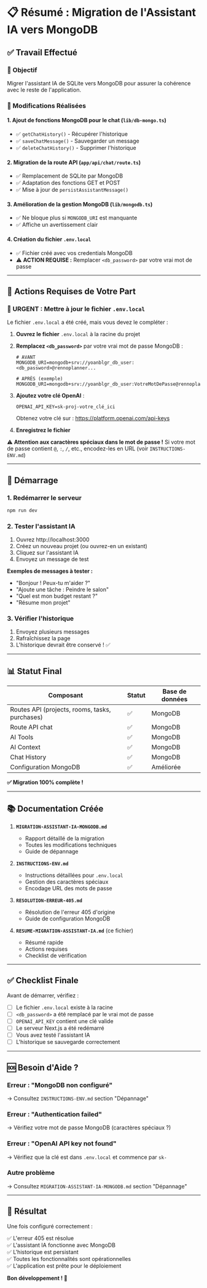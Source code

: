 # 📋 Résumé : Migration de l'Assistant IA vers MongoDB

## ✅ Travail Effectué

### 🎯 Objectif
Migrer l'assistant IA de SQLite vers MongoDB pour assurer la cohérence avec le reste de l'application.

### 🔧 Modifications Réalisées

#### 1. **Ajout de fonctions MongoDB pour le chat** (`lib/db-mongo.ts`)
- ✅ `getChatHistory()` - Récupérer l'historique
- ✅ `saveChatMessage()` - Sauvegarder un message
- ✅ `deleteChatHistory()` - Supprimer l'historique

#### 2. **Migration de la route API** (`app/api/chat/route.ts`)
- ✅ Remplacement de SQLite par MongoDB
- ✅ Adaptation des fonctions GET et POST
- ✅ Mise à jour de `persistAssistantMessage()`

#### 3. **Amélioration de la gestion MongoDB** (`lib/mongodb.ts`)
- ✅ Ne bloque plus si `MONGODB_URI` est manquante
- ✅ Affiche un avertissement clair

#### 4. **Création du fichier `.env.local`**
- ✅ Fichier créé avec vos credentials MongoDB
- ⚠️ **ACTION REQUISE :** Remplacer `<db_password>` par votre vrai mot de passe

---

## 📝 Actions Requises de Votre Part

### 🔴 URGENT : Mettre à jour le fichier `.env.local`

Le fichier `.env.local` a été créé, mais vous devez le compléter :

1. **Ouvrez le fichier** `.env.local` à la racine du projet

2. **Remplacez `<db_password>`** par votre vrai mot de passe MongoDB :
   ```env
   # AVANT
   MONGODB_URI=mongodb+srv://yoanblgr_db_user:<db_password>@rennoplanner...
   
   # APRÈS (exemple)
   MONGODB_URI=mongodb+srv://yoanblgr_db_user:VotreMotDePasse@rennoplanner...
   ```

3. **Ajoutez votre clé OpenAI** :
   ```env
   OPENAI_API_KEY=sk-proj-votre_clé_ici
   ```
   
   Obtenez votre clé sur : https://platform.openai.com/api-keys

4. **Enregistrez le fichier**

⚠️ **Attention aux caractères spéciaux dans le mot de passe !**
Si votre mot de passe contient `@`, `:`, `/`, etc., encodez-les en URL (voir `INSTRUCTIONS-ENV.md`)

---

## 🚀 Démarrage

### 1. Redémarrer le serveur

```bash
npm run dev
```

### 2. Tester l'assistant IA

1. Ouvrez http://localhost:3000
2. Créez un nouveau projet (ou ouvrez-en un existant)
3. Cliquez sur l'assistant IA
4. Envoyez un message de test

**Exemples de messages à tester :**
- "Bonjour ! Peux-tu m'aider ?"
- "Ajoute une tâche : Peindre le salon"
- "Quel est mon budget restant ?"
- "Résume mon projet"

### 3. Vérifier l'historique

1. Envoyez plusieurs messages
2. Rafraîchissez la page
3. L'historique devrait être conservé ! ✅

---

## 📊 Statut Final

| Composant | Statut | Base de données |
|-----------|--------|-----------------|
| Routes API (projects, rooms, tasks, purchases) | ✅ | MongoDB |
| Route API chat | ✅ | MongoDB |
| AI Tools | ✅ | MongoDB |
| AI Context | ✅ | MongoDB |
| Chat History | ✅ | MongoDB |
| Configuration MongoDB | ✅ | Améliorée |

**✅ Migration 100% complète !**

---

## 📚 Documentation Créée

1. **`MIGRATION-ASSISTANT-IA-MONGODB.md`**
   - Rapport détaillé de la migration
   - Toutes les modifications techniques
   - Guide de dépannage

2. **`INSTRUCTIONS-ENV.md`**
   - Instructions détaillées pour `.env.local`
   - Gestion des caractères spéciaux
   - Encodage URL des mots de passe

3. **`RESOLUTION-ERREUR-405.md`**
   - Résolution de l'erreur 405 d'origine
   - Guide de configuration MongoDB

4. **`RESUME-MIGRATION-ASSISTANT-IA.md`** (ce fichier)
   - Résumé rapide
   - Actions requises
   - Checklist de vérification

---

## ✅ Checklist Finale

Avant de démarrer, vérifiez :

- [ ] Le fichier `.env.local` existe à la racine
- [ ] `<db_password>` a été remplacé par le vrai mot de passe
- [ ] `OPENAI_API_KEY` contient une clé valide
- [ ] Le serveur Next.js a été redémarré
- [ ] Vous avez testé l'assistant IA
- [ ] L'historique se sauvegarde correctement

---

## 🆘 Besoin d'Aide ?

### Erreur : "MongoDB non configuré"
→ Consultez `INSTRUCTIONS-ENV.md` section "Dépannage"

### Erreur : "Authentication failed"
→ Vérifiez votre mot de passe MongoDB (caractères spéciaux ?)

### Erreur : "OpenAI API key not found"
→ Vérifiez que la clé est dans `.env.local` et commence par `sk-`

### Autre problème
→ Consultez `MIGRATION-ASSISTANT-IA-MONGODB.md` section "Dépannage"

---

## 🎉 Résultat

Une fois configuré correctement :

✅ L'erreur 405 est résolue  
✅ L'assistant IA fonctionne avec MongoDB  
✅ L'historique est persistant  
✅ Toutes les fonctionnalités sont opérationnelles  
✅ L'application est prête pour le déploiement  

**Bon développement ! 🚀**

